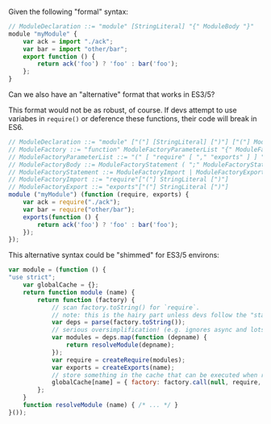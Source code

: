 
Given the following "formal" syntax:

```js
// ModuleDeclaration ::= "module" [StringLiteral] "{" ModuleBody "}"
module "myModule" {
	var ack = import "./ack";
	var bar = import "other/bar";
	export function () {
		return ack('foo') ? 'foo' : bar('foo');
	};
}
```

Can we also have an "alternative" format that works in ES3/5?

This format would not be as robust, of course.  If devs attempt to use variabes
in `require()` or deference these functions, their code will break in ES6.

```js
// ModuleDeclaration ::= "module" ["("] [StringLiteral] [")"] ["("] ModuleFactory [")"]
// ModuleFactory ::= "function" ModuleFactoryParameterList "{" ModuleFactoryBody "}"
// ModuleFactoryParameterList ::= "(" [ "require" [ "," "exports" ] ] ")"
// ModuleFactoryBody ::= ModuleFactoryStatement ( ";" ModuleFactoryStatement )*
// ModuleFactoryStatement ::= ModuleFactoryImport | ModuleFactoryExport | <otherJsStuff>
// ModuleFactoryImport ::= "require"["("] StringLiteral [")"]
// ModuleFactoryExport ::= "exports"["("] StringLiteral [")"]
module ("myModule") (function (require, exports) {
	var ack = require("./ack");
	var bar = require("other/bar");
	exports(function () {
		return ack('foo') ? 'foo' : bar('foo');
	});
});
```

This alternative syntax could be "shimmed" for ES3/5 environs:

```js
var module = (function () {
"use strict";
	var globalCache = {};
	return function module (name) {
		return function (factory) {
			// scan factory.toString() for `require`.
			// note: this is the hairy part unless devs follow the "static analysis rules"
			var deps = parse(factory.toString());
			// serious oversimplification! (e.g. ignores async and lots of other stuff):
			var modules = deps.map(function (depname) {
				return resolveModule(depname);
			});
			var require = createRequire(modules);
			var exports = createExports(name);
			// store something in the cache that can be executed when require()d
			globalCache[name] = { factory: factory.call(null, require, exports) };
		};
	}
	function resolveModule (name) { /* ... */ }
}());
```